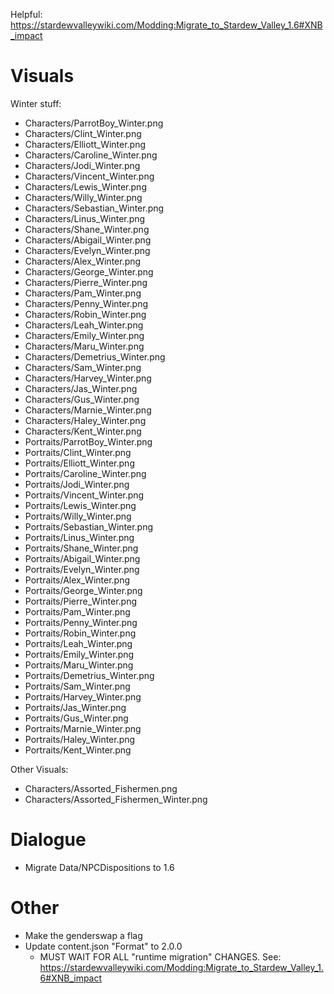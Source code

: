 Helpful: https://stardewvalleywiki.com/Modding:Migrate_to_Stardew_Valley_1.6#XNB_impact

# Visuals
Winter stuff:
* Characters/ParrotBoy_Winter.png
* Characters/Clint_Winter.png
* Characters/Elliott_Winter.png
* Characters/Caroline_Winter.png
* Characters/Jodi_Winter.png
* Characters/Vincent_Winter.png
* Characters/Lewis_Winter.png
* Characters/Willy_Winter.png
* Characters/Sebastian_Winter.png
* Characters/Linus_Winter.png
* Characters/Shane_Winter.png
* Characters/Abigail_Winter.png
* Characters/Evelyn_Winter.png
* Characters/Alex_Winter.png
* Characters/George_Winter.png
* Characters/Pierre_Winter.png
* Characters/Pam_Winter.png
* Characters/Penny_Winter.png
* Characters/Robin_Winter.png
* Characters/Leah_Winter.png
* Characters/Emily_Winter.png
* Characters/Maru_Winter.png
* Characters/Demetrius_Winter.png
* Characters/Sam_Winter.png
* Characters/Harvey_Winter.png
* Characters/Jas_Winter.png
* Characters/Gus_Winter.png
* Characters/Marnie_Winter.png
* Characters/Haley_Winter.png
* Characters/Kent_Winter.png
* Portraits/ParrotBoy_Winter.png
* Portraits/Clint_Winter.png
* Portraits/Elliott_Winter.png
* Portraits/Caroline_Winter.png
* Portraits/Jodi_Winter.png
* Portraits/Vincent_Winter.png
* Portraits/Lewis_Winter.png
* Portraits/Willy_Winter.png
* Portraits/Sebastian_Winter.png
* Portraits/Linus_Winter.png
* Portraits/Shane_Winter.png
* Portraits/Abigail_Winter.png
* Portraits/Evelyn_Winter.png
* Portraits/Alex_Winter.png
* Portraits/George_Winter.png
* Portraits/Pierre_Winter.png
* Portraits/Pam_Winter.png
* Portraits/Penny_Winter.png
* Portraits/Robin_Winter.png
* Portraits/Leah_Winter.png
* Portraits/Emily_Winter.png
* Portraits/Maru_Winter.png
* Portraits/Demetrius_Winter.png
* Portraits/Sam_Winter.png
* Portraits/Harvey_Winter.png
* Portraits/Jas_Winter.png
* Portraits/Gus_Winter.png
* Portraits/Marnie_Winter.png
* Portraits/Haley_Winter.png
* Portraits/Kent_Winter.png

Other Visuals:
* Characters/Assorted_Fishermen.png
* Characters/Assorted_Fishermen_Winter.png




# Dialogue
* Migrate Data/NPCDispositions to 1.6




# Other
* Make the genderswap a flag
* Update content.json "Format" to 2.0.0
  * MUST WAIT FOR ALL "runtime migration" CHANGES. See: https://stardewvalleywiki.com/Modding:Migrate_to_Stardew_Valley_1.6#XNB_impact